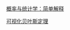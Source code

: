 
[概率与统计学：简单解释](https://www.yuque.com/ruanyf/books/hx85s2)

[可视化贝叶斯定理](https://oscarbonilla.com/2009/05/visualizing-bayes-theorem/)
